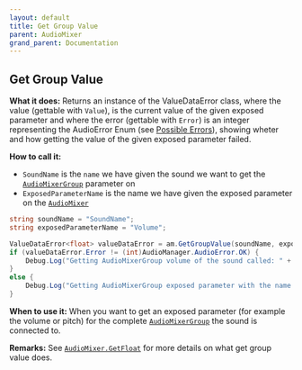 ```yaml
---
layout: default
title: Get Group Value
parent: AudioMixer
grand_parent: Documentation
---
```


## Get Group Value
**What it does:**
Returns an instance of the ValueDataError class, where the value (gettable with ```Value```), is the current value of the given exposed parameter and where the error (gettable with ```Error```) is an integer representing the AudioError Enum (see [Possible Errors](https://mathewhdyt.github.io/Unity-Audio-Manager/docs/documentation/index/#possible-errors)), showing wheter and how getting the value of the given exposed parameter failed.

**How to call it:**
- ```SoundName``` is the ```name``` we have given the sound we want to get the [```AudioMixerGroup```](https://docs.unity3d.com/2021.2/Documentation/ScriptReference/Audio.AudioMixerGroup.html) parameter on
- ```ExposedParameterName``` is the name we have given the exposed parameter on the [```AudioMixer```](https://docs.unity3d.com/2021.2/Documentation/ScriptReference/Audio.AudioMixer.html)

```csharp
string soundName = "SoundName";
string exposedParameterName = "Volume";

ValueDataError<float> valueDataError = am.GetGroupValue(soundName, exposedParameterName);
if (valueDataError.Error != (int)AudioManager.AudioError.OK) {
    Debug.Log("Getting AudioMixerGroup volume of the sound called: " + soundName + " failed with error id: " + valueDataError.Error);
}
else {
    Debug.Log("Getting AudioMixerGroup exposed parameter with the name " + exposedParameterName + " on the sound called: " + soundName + " with the current value being: " + valueDataError.Value.ToString("0.00") + " succesfull");
}
```

**When to use it:**
When you want to get an exposed parameter (for example the volume or pitch) for the complete [```AudioMixerGroup```](https://docs.unity3d.com/2021.2/Documentation/ScriptReference/Audio.AudioMixerGroup.html) the sound is connected to.

**Remarks:**
See [```AudioMixer.GetFloat```](https://docs.unity3d.com/2021.2/Documentation/ScriptReference/Audio.AudioMixer.GetFloat.html) for more details on what get group value does.
